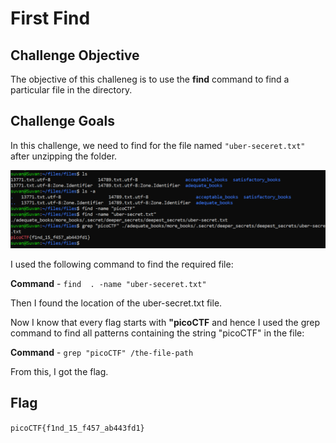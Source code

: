# First Find

## Challenge Objective

The objective of this challeneg is to use the **find** command to find a particular file in the directory.

## Challenge Goals

In this challenge, we need to find for the file  named `"uber-seceret.txt"` after unzipping the folder.

![alt text](image-2.png)

I used the following command to find the required file:

**Command** - `find  . -name "uber-seceret.txt"`

Then I found the location of the uber-secret.txt file.

Now I know that every flag starts with **"picoCTF** and hence I used the grep command to find all patterns containing  the string "picoCTF" in the file:

**Command** - `grep "picoCTF" /the-file-path`

From this, I got the flag.

## Flag

`picoCTF{f1nd_15_f457_ab443fd1}`
